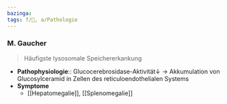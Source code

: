 ```yaml
---
bazinga: 
tags: f/🧠, a/Pathologie
---
```

### M. Gaucher
> Häufigste lysosomale Speichererkankung
- **Pathophysiologie**:: Glucocerebrosidase-Aktivität↓ → Akkumulation von Glucosylceramid in Zellen des reticuloendothelialen Systems
- **Symptome**
	- [[Hepatomegalie]], [[Splenomegalie]]
